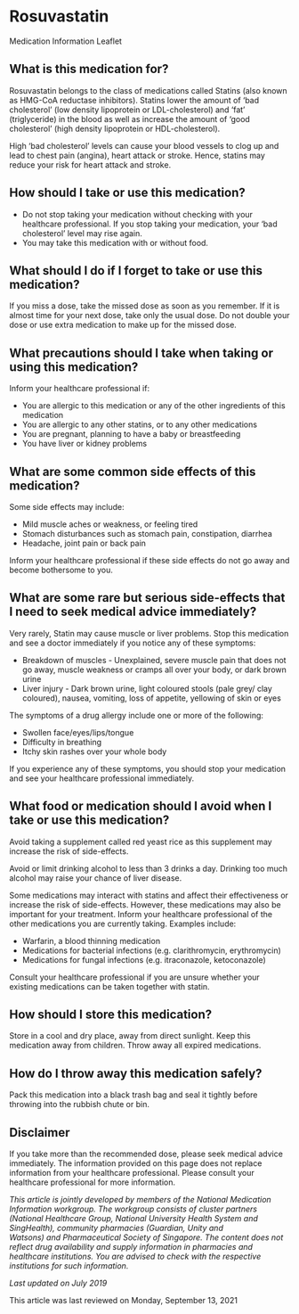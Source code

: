 # Rosuvastatin

Medication Information Leaflet

What is this medication for?
----------------------------

Rosuvastatin belongs to the class of medications called Statins (also known as HMG-CoA reductase inhibitors). Statins lower the amount of ‘bad cholesterol’ (low density lipoprotein or LDL-cholesterol) and ‘fat’ (triglyceride) in the blood as well as increase the amount of ‘good cholesterol’ (high density lipoprotein or HDL-cholesterol).

High ‘bad cholesterol’ levels can cause your blood vessels to clog up and lead to chest pain (angina), heart attack or stroke. Hence, statins may reduce your risk for heart attack and stroke.

How should I take or use this medication?
-----------------------------------------

* Do not stop taking your medication without checking with your healthcare professional. If you stop taking your medication, your ‘bad cholesterol’ level may rise again.
* You may take this medication with or without food.

What should I do if I forget to take or use this medication?
------------------------------------------------------------

If you miss a dose, take the missed dose as soon as you remember. If it is almost time for your next dose, take only the usual dose. Do not double your dose or use extra medication to make up for the missed dose.

What precautions should I take when taking or using this medication?
--------------------------------------------------------------------

Inform your healthcare professional if:

* You are allergic to this medication or any of the other ingredients of this medication
* You are allergic to any other statins, or to any other medications
* You are pregnant, planning to have a baby or breastfeeding
* You have liver or kidney problems

What are some common side effects of this medication?
-----------------------------------------------------

Some side effects may include:

* Mild muscle aches or weakness, or feeling tired
* Stomach disturbances such as stomach pain, constipation, diarrhea
* Headache, joint pain or back pain

Inform your healthcare professional if these side effects do not go away and become bothersome to you.

What are some rare but serious side-effects that I need to seek medical advice immediately?
-------------------------------------------------------------------------------------------

Very rarely, Statin may cause muscle or liver problems. Stop this medication and see a doctor immediately if you notice any of these symptoms:

* Breakdown of muscles - Unexplained, severe muscle pain that does not go away, muscle weakness or cramps all over your body, or dark brown urine
* Liver injury - Dark brown urine, light coloured stools (pale grey/ clay coloured), nausea, vomiting, loss of appetite, yellowing of skin or eyes

The symptoms of a drug allergy include one or more of the following:

* Swollen face/eyes/lips/tongue
* Difficulty in breathing
* Itchy skin rashes over your whole body

If you experience any of these symptoms, you should stop your medication and see your healthcare professional immediately.

What food or medication should I avoid when I take or use this medication?
--------------------------------------------------------------------------

Avoid taking a supplement called red yeast rice as this supplement may increase the risk of side-effects.

Avoid or limit drinking alcohol to less than 3 drinks a day. Drinking too much alcohol may raise your chance of liver disease.

Some medications may interact with statins and affect their effectiveness or increase the risk of side-effects. However, these medications may also be important for your treatment. Inform your healthcare professional of the other medications you are currently taking. Examples include:

* Warfarin, a blood thinning medication
* Medications for bacterial infections (e.g. clarithromycin, erythromycin)
* Medications for fungal infections (e.g. itraconazole, ketoconazole)

Consult your healthcare professional if you are unsure whether your existing medications can be taken together with statin.

How should I store this medication?
-----------------------------------

Store in a cool and dry place, away from direct sunlight. Keep this medication away from children. Throw away all expired medications.

How do I throw away this medication safely?
-------------------------------------------

Pack this medication into a black trash bag and seal it tightly before throwing into the rubbish chute or bin.

Disclaimer
----------

If you take more than the recommended dose, please seek medical advice immediately. The information provided on this page does not replace information from your healthcare professional. Please consult your healthcare professional for more information.

*This article is jointly developed by members of the National Medication Information workgroup. The workgroup consists of cluster partners (National Healthcare Group, National University Health System and SingHealth), community pharmacies (Guardian, Unity and Watsons) and Pharmaceutical Society of Singapore. The content does not reflect drug availability and supply information in pharmacies and healthcare institutions. You are advised to check with the respective institutions for such information.*

  

*Last updated on July 2019*

  

This article was last reviewed on
Monday, September 13, 2021